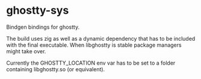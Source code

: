 # ghostty-sys

Bindgen bindings for ghostty.

The build uses zig as well as a dynamic dependency that has to be included with the final executable. When libghostty is stable package managers might take over.

Currently the GHOSTTY_LOCATION env var has to be set to a folder containing libghostty.so (or equivalent).
